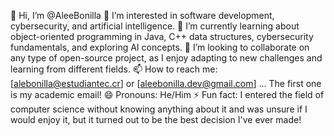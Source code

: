 👋 Hi, I’m @AleeBonilla
👀 I’m interested in software development, cybersecurity, and artificial intelligence.
🌱 I’m currently learning about object-oriented programming in Java, C++ data structures, cybersecurity fundamentals, and exploring AI concepts.
💞️ I’m looking to collaborate on any type of open-source project, as I enjoy adapting to new challenges and learning from different fields.
📫 How to reach me: [alebonilla@estudiantec.cr] or [aleebonilla.dev@gmail.com] ... The first one is my academic email!
😄 Pronouns: He/Him
⚡ Fun fact: I entered the field of computer science without knowing anything about it and was unsure if I would enjoy it, but it turned out to be the best decision I've ever made!

<!---
AleeBonilla/AleeBonilla is a ✨ special ✨ repository because its `README.md` (this file) appears on your GitHub profile.
You can click the Preview link to take a look at your changes.
--->
